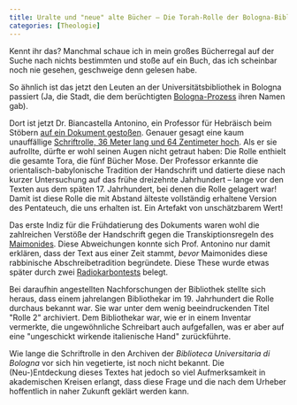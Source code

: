 ```yaml
---
title: Uralte und "neue" alte Bücher – Die Torah-Rolle der Bologna-Bibliothek
categories: [Theologie]
---
```


Kennt ihr das? Manchmal schaue ich in mein großes Bücherregal auf der Suche nach nichts bestimmten und stoße auf ein Buch, das ich scheinbar noch nie gesehen, geschweige denn gelesen habe.

So ähnlich ist das jetzt den Leuten an der Universitätsbibliothek in Bologna passiert (Ja, die Stadt, die dem berüchtigten [Bologna-Prozess](http://de.wikipedia.org/wiki/Bologna-Prozess) ihren Namen gab).

Dort ist jetzt Dr. Biancastella Antonino, ein Professor für Hebräisch beim Stöbern [auf ein Dokument gestoßen](http://zwingliusredivivus.wordpress.com/2013/05/28/more-on-the-oldest-torah-scroll-from-bologna/). Genauer gesagt eine kaum unauffällige [Schriftrolle, 36 Meter lang und 64 Zentimeter hoch](http://zwingliusredivivus.wordpress.com/2013/05/29/more-photos-of-the-oldest-torah-scroll/). Als er sie aufrollte, dürfte er wohl seinen Augen nicht getraut haben: Die Rolle enthielt die gesamte Tora, die fünf Bücher Mose. Der Professor erkannte die orientalisch-babylonische Tradition der Handschrift und datierte diese nach kurzer Untersuchung auf das frühe dreizehnte Jahrhundert – lange vor den Texten aus dem späten 17. Jahrhundert, bei denen die Rolle gelagert war!
Damit ist diese Rolle die mit Abstand älteste vollständig erhaltene Version des Pentateuch, die uns erhalten ist. Ein Artefakt von unschätzbarem Wert!

Das erste Indiz für die Frühdatierung des Dokuments waren wohl die zahlreichen Verstöße der Handschrift gegen die Transkiptionsregeln des [Maimonides](https://de.wikipedia.org/wiki/Maimonides#Mischne_Tora). Diese Abweichungen konnte sich Prof. Antonino nur damit erklären, dass der Text aus einer Zeit stammt, *bevor* Maimonides diese rabbinische Abschreibetradition begründete. Diese These wurde etwas später durch zwei [Radiokarbontests](http://de.wikipedia.org/wiki/Radiokarbonmethode) belegt.

Bei daraufhin angestellten Nachforschungen der Bibliothek stellte sich heraus, dass einem jahrelangen Bibliothekar im 19. Jahrhundert die Rolle durchaus bekannt war. Sie war unter dem wenig beeindruckenden Titel "Rolle 2" archiviert. Dem Bibliothekar war, wie er in einem Inventar vermerkte, die ungewöhnliche Schreibart auch aufgefallen, was er aber auf eine "ungeschickt wirkende italienische Hand" zurückführte.

Wie lange die Schriftrolle in den Archiven der *Biblioteca Universitaria di Bologna* vor sich hin vegetierte, ist noch nicht bekannt. Die (Neu-)Entdeckung dieses Textes hat jedoch so viel Aufmerksamkeit in akademischen Kreisen erlangt, dass diese Frage und die nach dem Urheber hoffentlich in naher Zukunft geklärt werden kann.